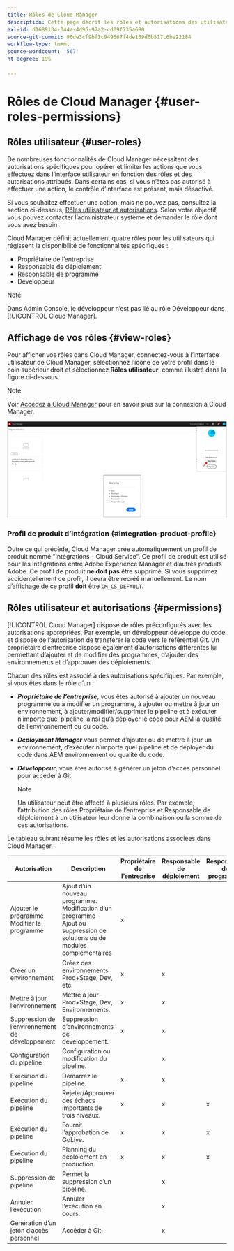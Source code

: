 ```yaml
---
title: Rôles de Cloud Manager
description: Cette page décrit les rôles et autorisations des utilisateurs. Consultez cette page pour savoir comment ajouter des utilisateurs et les affecter à des rôles Cloud Manager.
exl-id: d1689134-044a-4d96-97a2-cd09f735a680
source-git-commit: 90de3cf9bf1c949667f4de109d0b517c6be22184
workflow-type: tm+mt
source-wordcount: '567'
ht-degree: 19%

---
```


# Rôles de Cloud Manager {#user-roles-permissions}

## Rôles utilisateur {#user-roles}

De nombreuses fonctionnalités de Cloud Manager nécessitent des autorisations spécifiques pour opérer et limiter les actions que vous effectuez dans l’interface utilisateur en fonction des rôles et des autorisations attribués. Dans certains cas, si vous n’êtes pas autorisé à effectuer une action, le contrôle d’interface est présent, mais désactivé.

Si vous souhaitez effectuer une action, mais ne pouvez pas, consultez la section ci-dessous, [Rôles utilisateur et autorisations](#permissions). Selon votre objectif, vous pouvez contacter l’administrateur système et demander le rôle dont vous avez besoin.

Cloud Manager définit actuellement quatre rôles pour les utilisateurs qui régissent la disponibilité de fonctionnalités spécifiques :

* Propriétaire de l’entreprise
* Responsable de déploiement
* Responsable de programme
* Développeur

>[!NOTE]
>Dans Admin Console, le développeur n’est pas lié au rôle Développeur dans [!UICONTROL Cloud Manager].

## Affichage de vos rôles {#view-roles}

Pour afficher vos rôles dans Cloud Manager, connectez-vous à l’interface utilisateur de Cloud Manager, sélectionnez l’icône de votre profil dans le coin supérieur droit et sélectionnez **Rôles utilisateur**, comme illustré dans la figure ci-dessous.

>[!NOTE]
>Voir [Accédez à Cloud Manager](/help/onboarding/what-is-required/navigate-to-cloud-manager.md) pour en savoir plus sur la connexion à Cloud Manager.

![](/help/onboarding/what-is-required/assets/admin-console-9.png)

### Profil de produit d’intégration {#integration-product-profile}

Outre ce qui précède, Cloud Manager crée automatiquement un profil de produit nommé &quot;Intégrations - Cloud Service&quot;. Ce profil de produit est utilisé pour les intégrations entre Adobe Experience Manager et d’autres produits Adobe. Ce profil de produit **ne doit pas** être supprimé. Si vous supprimez accidentellement ce profil, il devra être recréé manuellement. Le nom d’affichage de ce profil **doit** être `CM_CS_DEFAULT`.


## Rôles utilisateur et autorisations {#permissions}

[!UICONTROL Cloud Manager] dispose de rôles préconfigurés avec les autorisations appropriées. Par exemple, un développeur développe du code et dispose de l’autorisation de transférer le code vers le référentiel Git. Un propriétaire d’entreprise dispose également d’autorisations différentes lui permettant d’ajouter et de modifier des programmes, d’ajouter des environnements et d’approuver des déploiements.

Chacun des rôles est associé à des autorisations spécifiques. Par exemple, si vous êtes dans le rôle d’un :

* ***Propriétaire de l’entreprise***, vous êtes autorisé à ajouter un nouveau programme ou à modifier un programme, à ajouter ou mettre à jour un environnement, à ajouter/modifier/supprimer le pipeline et à exécuter n’importe quel pipeline, ainsi qu’à déployer le code pour AEM la qualité de l’environnement ou du code.

* ***Deployment Manager*** vous permet d’ajouter ou de mettre à jour un environnement, d’exécuter n’importe quel pipeline et de déployer du code dans AEM environnement ou qualité du code.

* ***Développeur***, vous êtes autorisé à générer un jeton d’accès personnel pour accéder à Git.

   >[!NOTE]
   > Un utilisateur peut être affecté à plusieurs rôles. Par exemple, l’attribution des rôles Propriétaire de l’entreprise et Responsable de déploiement à un utilisateur leur donne la combinaison ou la somme de ces autorisations.


Le tableau suivant résume les rôles et les autorisations associées dans Cloud Manager.

| Autorisation | Description | Propriétaire de l’entreprise | Responsable de déploiement | Responsable de programme | Développeur |
|--- |--- |--- |--- |--- |--- |
| Ajouter le programme<br>Modifier le programme | Ajout d’un nouveau programme.<br>Modification d’un programme - Ajout ou suppression de solutions ou de modules complémentaires | x |  |  |  |
| Créer un environnement | Créez des environnements Prod+Stage, Dev, etc. | x | x |  |  |
| Mettre à jour l’environnement | Mettre à jour Prod+Stage, Dev, Environnements. | x | x |  |  |
| Suppression de l’environnement de développement | Suppression d’environnements de développement. | x | x |  |  |
| Configuration du pipeline | Configuration ou modification du pipeline. |  | x |  |  |
| Exécution du pipeline | Démarrez le pipeline. | x | x |  |  |
| Exécution du pipeline | Rejeter/Approuver des échecs importants de trois niveaux. | x | x | x |  |
| Exécution du pipeline | Fournit l’approbation de GoLive. | x | x | x |  |
| Exécution du pipeline | Planning du déploiement en production. | x | x | x |  |
| Suppression de pipeline | Permet la suppression d’un pipeline. |  | x |  |  |
| Annuler l’exécution | Annuler l’exécution en cours. |  | x |  |  |
| Génération d’un jeton d’accès personnel | Accéder à Git. |  | x |  | x |
